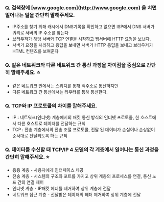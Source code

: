### Q. 검색창에 [www.google.com](http://www.google.com) 을 치면 일어나는 일을 간단히 말해주세요.
* IP주소를 찾기 위해 캐시에서 DNS기록을 확인하고 없으면 ISP에서 DNS 서버가 쿼리로 서버의 IP 주소를 찾는다 
* 브라우저가 해당 서버와 TCP 연결을 시작하고 웹서버에 HTTP 요청을 보낸다.
* 서버가 요청을 처리하고 응답을 보내면 서버가 HTTP 응답을 보내고 브라우저가 HTML 컨텐츠를 보여준다

### Q. 같은 네트워크와 다른 네트워크 간 통신 과정을 차이점을 중심으로 간단히 말해주세요. ⭐ 
* 같은 네트워크 안에서는 스위치를 통해 맥주소로 통신하지만
* 다른 네트워크 간 통신에서는 라우터를 통해 통신한다.

### Q. TCP와 IP 프로토콜의 차이를 말해주세요.
* IP : 네트워크(인터넷) 계층에서의 패킷 통신 방식의 인터넷 프로토콜, 한 호스트에서 다른 호스트로 데이터를 전달하는 규칙
* TCP : 전송 계층에서의 전송 조절 프로토콜, 전달 된 데이터가 손실이나 손상없이 순서대로 전달되도록 하는 규칙
  

### Q. 데이터를 수신할 때 TCP/IP 4 모델의 각 계층에서 일어나는 통신 과정을 간단히 말해주세요. ⭐ 
* 응용 계층 - 사용자에게 인터페이스 제공
* 전송 계층 -  시스템의 구조와 포트를 가지고 상위 계층의 프로세스를 연결, 통신 노드 간의 연결 제어 
* 인터넷 계층 - IP패킷 헤더를 제거하여 상위 계층에 전달
* 네트워크 접근 계층 - 전달받은 데이터의 헤더 제거하여 상위 계층에 전달 
